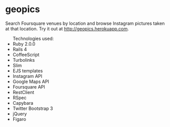 geopics
=======
Search Foursquare venues by location and browse Instagram pictures taken at that location. Try it out at http://geopics.herokuapp.com.

<ul>
Technologies used:
<li> Ruby 2.0.0 </li>
<li> Rails 4 </li>
<li> CoffeeScript </li>
<li> Turbolinks </li>
<li> Slim </li>
<li> EJS templates </li>
<li> Instagram API </li>
<li> Google Maps API </li>
<li> Foursquare API </li>
<li> RestClient </li>
<li> RSpec </li>
<li> Capybara </li>
<li> Twitter Bootstrap 3 </li>
<li> jQuery </li>
<li> Figaro </li>
</ul>
